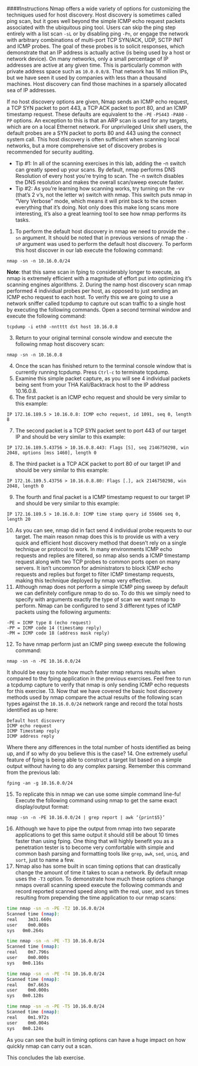####Instructions
Nmap offers a wide variety of options for customizing the techniques used for host discovery. Host discovery is sometimes called ping scan, but it goes well beyond the simple ICMP echo request packets associated with the ubiquitous ping tool. Users can skip the ping step entirely with a list scan `-sL` or by disabling ping `-Pn`, or engage the network with arbitrary combinations of multi-port TCP SYN/ACK, UDP, SCTP INIT and ICMP probes. The goal of these probes is to solicit responses, which demonstrate that an IP address is actually active (is being used by a host or network device). On many networks, only a small percentage of IP addresses are active at any given time. This is particularly common with private address space such as `10.0.0.0/8`. That network has 16 million IPs, but we have seen it used by companies with less than a thousand machines. Host discovery can find those machines in a sparsely allocated sea of IP addresses.

If no host discovery options are given, Nmap sends an ICMP echo request, a TCP SYN packet to port 443, a TCP ACK packet to port 80, and an ICMP timestamp request. These defaults are equivalent to the `-PE` `-PS443` `-PA80` `-PP` options. An exception to this is that an ARP scan is used for any targets, which are on a local Ethernet network. For unprivileged Unix shell users, the default probes are a SYN packet to ports 80 and 443 using the connect system call. This host discovery is often sufficient when scanning local networks, but a more comprehensive set of discovery probes is recommended for security auditing.

 * Tip #1: In all of the scanning exercises in this lab, adding the -n switch can greatly speed up your scans. By default, nmap performs DNS Resolution of every host you’re trying to scan. The -n switch disables the DNS resolution and makes the overall scan/sweep execute faster.
 * Tip #2: As you’re learning how scanning works, try turning on the -vv (that’s 2 v’s, not the letter w) switch with nmap. This switch puts nmap in “Very Verbose” mode, which means it will print back to the screen everything that it’s doing. Not only does this make long scans more interesting, it’s also a great learning tool to see how nmap performs its tasks.

1. To perform the default host discovery in nmap we need to provide the `-sn` argument. It should be noted that in previous versions of nmap the `-sP` argument was used to perform the default host discovery. To perform this host discover in our lab execute the following command:
```
nmap -sn -n 10.16.0.0/24
```
**Note**: that this same scan in fping to considerably longer to execute, as nmap is extremely efficient with a magnitude of effort put into optimizing it’s scanning engines algorithms.
2. During the namp host discovery scan nmap performed 4 individual probes per host, as opposed to just sending an ICMP echo request to each host. To verify this we are going to use a network sniffer called tcpdump to capture out scan traffic to a single host by executing the following commands. Open a second terminal window and execute the following command:
```
tcpdump -i eth0 -nntttt dst host 10.16.0.8
```
3. Return to your original terminal console window and execute the following nmap host discovery scan:
```
nmap -sn -n 10.16.0.8
```
4. Once the scan has finished return to the terminal console window that is currently running tcpdump. Press `Ctrl-c` to terminate tcpdump.
5. Examine this simple packet capture, as you will see 4 individual packets being sent from your THA Kali/Backtrack host to the IP address 10.16.0.8.
6. The first packet is an ICMP echo request and should be very similar to this example:
```
IP 172.16.189.5 > 10.16.0.8: ICMP echo request, id 1091, seq 0, length 8
```
7. The second packet is a TCP SYN packet sent to port 443 of our target IP and should be very similar to this example:
```
IP 172.16.189.5.43756 > 10.16.0.8.443: Flags [S], seq 2146750298, win 2048, options [mss 1460], length 0
```
8. The third packet is a TCP ACK packet to port 80 of our target IP and should be very similar to this example:
```
IP 172.16.189.5.43756 > 10.16.0.8.80: Flags [.], ack 2146750298, win 2048, length 0
```
9. The fourth and final packet is a ICMP timestamp request to our target IP and should be very similar to this example:
```
IP 172.16.189.5 > 10.16.0.8: ICMP time stamp query id 55606 seq 0, length 20
```
10. As you can see, nmap did in fact send 4 individual probe requests to our target. The main reason nmap does this is to provide us with a very quick and efficient host discovery method that doesn’t rely on a single technique or protocol to work. In many environments ICMP echo requests and replies are filtered, so nmap also sends a ICMP timestamp request along with two TCP probes to common ports open on many servers. It isn’t uncommon for administrators to block ICMP echo requests and replies but forget to filter ICMP timestamp requests, making this technique deployed by nmap very effective.
11. Although nmap does not perform a simple ICMP ping sweep by default we can definitely configure nmap to do so. To do this we simply need to specify with arguments exactly the type of scan we want nmap to perform. Nmap can be configured to send 3 different types of ICMP packets using the following arguments:
```
-PE = ICMP type 8 (echo request)
-PP = ICMP code 14 (timestamp reply)
-PM = ICMP code 18 (address mask reply)
```
12. To have nmap perform just an ICMP ping sweep execute the following command:
```
nmap -sn -n -PE 10.16.0.0/24
```
It should be easy to note how much faster nmap returns results when compared to the fping application in the previous exercises.  Feel free to run a tcpdump capture to verify that nmap is only sending ICMP echo requests for this exercise.
13. Now that we have covered the basic host discovery methods used by nmap compare the actual results of the following scan types against the `10.16.0.0/24` network range and record the total hosts identified as up here:
```
Default host discovery
ICMP echo request
ICMP Timestamp reply
ICMP address reply
```
Where there any differences in the total number of hosts identified as being up, and if so why do you believe this is the case?
14. One extremely useful feature of fping is being able to construct a target list based on a simple output without having to do any complex parsing. Remember this command from the previous lab:
```
fping -an -g 10.16.0.0/24
```
15. To replicate this in nmap we can use some simple command line-fu! Execute the following command using nmap to get the same exact display/output format:
```
nmap -sn -n -PE 10.16.0.0/24 | grep report | awk ‘{print$5}’
```
16. Although we have to pipe the output from nmap into two separate applications to get this same output it should still be about 10 times faster than using fping. One thing that will highly benefit you as a penetration tester is to become very comfortable with simple and common bash parsing and formatting tools like `grep`, `awk`, `sed`, `uniq`, and `sort`, just to name a few.
17. Nmap also has some built in scan timing options that can drastically change the amount of time it takes to scan a network. By default nmap uses the `-T3` option. To demonstrate how much these options change nmaps overall scanning speed execute the following commands and record reported scanned speed along with the real, user, and sys times resulting from prepending the time application to our nmap scans:
```bash
time nmap -sn -n -PE -T2 10.16.0.0/24
Scanned time (nmap):
real	3m31.660s
user	0m0.008s
sys   0m0.264s
```
```bash
time nmap -sn -n -PE -T3 10.16.0.0/24
Scanned time (nmap):
real	0m7.796s
user	0m0.000s
sys   0m0.116s
```
```bash
time nmap -sn -n -PE -T4 10.16.0.0/24
Scanned time (nmap):
real	0m7.663s
user	0m0.000s
sys   0m0.128s
```
```bash
time nmap -sn -n -PE -T5 10.16.0.0/24
Scanned time (nmap):
real	0m1.972s
user	0m0.004s
sys   0m0.124s
```
As you can see the built in timing options can have a huge impact on how quickly nmap can carry out a scan.

This concludes the lab exercise.
